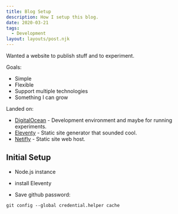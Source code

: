 ```yaml
---
title: Blog Setup
description: How I setup this blog.
date: 2020-03-21
tags:
  - Development
layout: layouts/post.njk
---
```

Wanted a website to publish stuff and to experiment.

Goals:
* Simple
* Flexible
* Support multiple technologies
* Something I can grow

Landed on:
* [DigitalOcean](https:/digitalocean.com) - Development environment and maybe for running experiments.
* [Eleventy](https://11ty.dev) - Static site generator that sounded cool.
* [Netifly](https://netifly.com) - Static site web host.

## Initial Setup
* Node.js instance
* install Eleventy


* Save github password:
``` text/2-3
git config --global credential.helper cache
```

